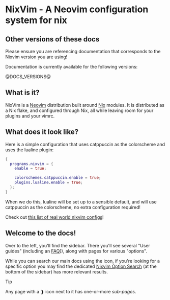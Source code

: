 # NixVim - A Neovim configuration system for nix

## Other versions of these docs

Please ensure you are referencing documentation that corresponds to the Nixvim version you are using!

Documentation is currently available for the following versions:

@DOCS_VERSIONS@

## What is it?
NixVim is a [Neovim](https://neovim.io) distribution built around
[Nix](https://nixos.org) modules. It is distributed as a Nix flake, and
configured through Nix, all while leaving room for your plugins and your vimrc.

## What does it look like?
Here is a simple configuration that uses catppuccin as the colorscheme and uses the
lualine plugin:

```nix
{
  programs.nixvim = {
    enable = true;

    colorschemes.catppuccin.enable = true;
    plugins.lualine.enable = true;
  };
}
```

When we do this, lualine will be set up to a sensible default, and will use
catppuccin as the colorscheme, no extra configuration required!

Check out [this list of real world nixvim configs](./user-guide/config-examples.md)!

## Welcome to the docs!

Over to the left, you'll find the sidebar. There you'll see several "User guides" (including an [FAQ](./user-guide/faq.md)]), along with pages for various "options".

While you can search our main docs using the <i class="fa fa-search"></i> icon, if you're looking for a specific option you may find the dedicated [Nixvim Option Search](./search/index.html) (at the bottom of the sidebar) has more relevant results.

> [!TIP]
> Any page with a ❱ icon next to it has one-or-more _sub-pages_.

